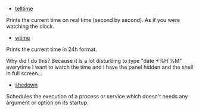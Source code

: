 
* [telltime](./telltime.bash)

Prints the current time on real time (second by second). As if you were watching the clock.

* [wtime](./wtime.bash)

Prints the current time in 24h format.

Why did I do this? Because it is a lot disturbing to type "date +%H:%M" everytime I want to watch the time and I have the panel hidden
and the shell in full screen...

* [shedown](./shedown.bash)

Schedules the execution of a process or service which doesn't needs any argument or option on its startup.
